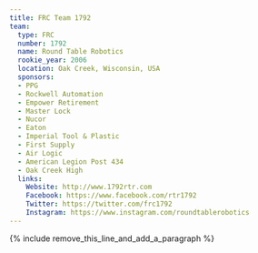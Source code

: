 ```yaml
---
title: FRC Team 1792
team:
  type: FRC
  number: 1792
  name: Round Table Robotics
  rookie_year: 2006
  location: Oak Creek, Wisconsin, USA
  sponsors:
  - PPG
  - Rockwell Automation
  - Empower Retirement
  - Master Lock
  - Nucor
  - Eaton
  - Imperial Tool & Plastic
  - First Supply
  - Air Logic
  - American Legion Post 434
  - Oak Creek High
  links:
    Website: http://www.1792rtr.com
    Facebook: https://www.facebook.com/rtr1792
    Twitter: https://twitter.com/frc1792
    Instagram: https://www.instagram.com/roundtablerobotics
---
```


{% include remove_this_line_and_add_a_paragraph %}